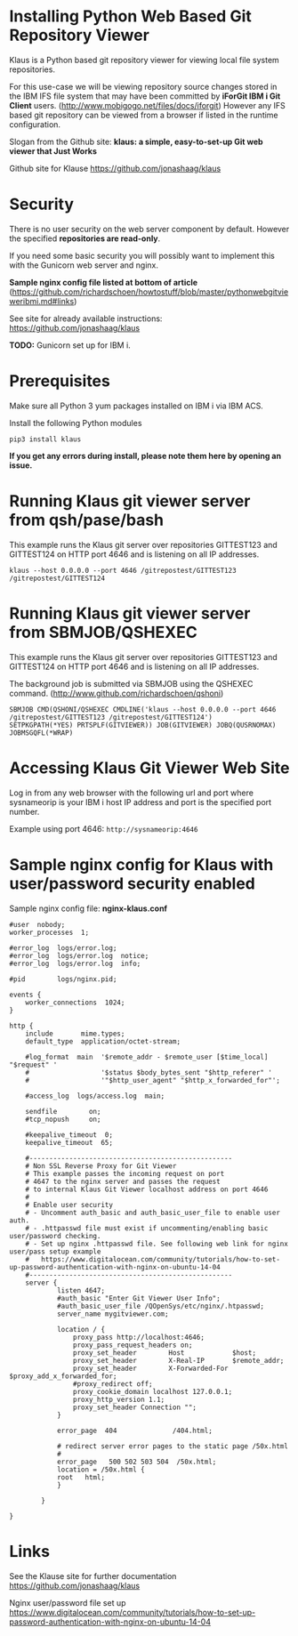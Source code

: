 # Installing Python Web Based Git Repository Viewer
Klaus is a Python based git repository viewer for viewing local file system repositories. 

For this use-case we will be viewing repository source changes stored in the IBM IFS file system that may have been committed by **iForGit IBM i Git Client** users. (http://www.mobigogo.net/files/docs/iforgit) However any IFS based git repository can be viewed from a browser if listed in the runtime configuration. 

Slogan from the Github site: 
**klaus: a simple, easy-to-set-up Git web viewer that Just Works**

Github site for Klause
https://github.com/jonashaag/klaus

# Security
There is no user security on the web server component by default. However the specified **repositories are read-only**. 

If you need some basic security you will possibly want to implement this with the Gunicorn web server and nginx. 

**Sample nginx config file listed at bottom of article** (https://github.com/richardschoen/howtostuff/blob/master/pythonwebgitvieweribmi.md#links)

See site for already available instructions: https://github.com/jonashaag/klaus

**TODO:** Gunicorn set up for IBM i. 

# Prerequisites
Make sure all Python 3 yum packages installed on IBM i via IBM ACS.

Install the following Python modules
```
pip3 install klaus
```
**If you get any errors during install, please note them here by opening an issue.**

# Running Klaus git viewer server from qsh/pase/bash

This example runs the Klaus git server over repositories GITTEST123 and GITTEST124 on HTTP port 4646 and is listening on all IP addresses.

```
klaus --host 0.0.0.0 --port 4646 /gitrepostest/GITTEST123 /gitrepostest/GITTEST124
```

# Running Klaus git viewer server from SBMJOB/QSHEXEC

This example runs the Klaus git server over repositories GITTEST123 and GITTEST124 on HTTP port 4646 and is listening on all IP addresses.

The background job is submitted via SBMJOB using the QSHEXEC command. (http://www.github.com/richardschoen/qshoni)

```
SBMJOB CMD(QSHONI/QSHEXEC CMDLINE('klaus --host 0.0.0.0 --port 4646 /gitrepostest/GITTEST123 /gitrepostest/GITTEST124') 
SETPKGPATH(*YES) PRTSPLF(GITVIEWER)) JOB(GITVIEWER) JOBQ(QUSRNOMAX) JOBMSGQFL(*WRAP)                                         
```
# Accessing Klaus Git Viewer Web Site
Log in from any web browser with the following url and port where sysnameorip is your IBM i host IP address and port is the specified port number.

Example using port 4646:
```http://sysnameorip:4646```

# Sample nginx config for Klaus with user/password security enabled

Sample nginx config file: **nginx-klaus.conf**

```
#user  nobody;
worker_processes  1;

#error_log  logs/error.log;
#error_log  logs/error.log  notice;
#error_log  logs/error.log  info;

#pid        logs/nginx.pid;

events {
    worker_connections  1024;
}

http {
    include       mime.types;
    default_type  application/octet-stream;

    #log_format  main  '$remote_addr - $remote_user [$time_local] "$request" '
    #                  '$status $body_bytes_sent "$http_referer" '
    #                  '"$http_user_agent" "$http_x_forwarded_for"';

    #access_log  logs/access.log  main;

    sendfile        on;
    #tcp_nopush     on;

    #keepalive_timeout  0;
    keepalive_timeout  65;

    #---------------------------------------------------
    # Non SSL Reverse Proxy for Git Viewer 
    # This example passes the incoming request on port 
    # 4647 to the nginx server and passes the request 
    # to internal Klaus Git Viewer localhost address on port 4646
    #
    # Enable user security
    # - Uncomment auth_basic and auth_basic_user_file to enable user auth.
    # - .httpasswd file must exist if uncommenting/enabling basic user/password checking.
    # - Set up nginx .httpasswd file. See following web link for nginx user/pass setup example
    #   https://www.digitalocean.com/community/tutorials/how-to-set-up-password-authentication-with-nginx-on-ubuntu-14-04
    #---------------------------------------------------
    server {
            listen 4647;
            #auth_basic "Enter Git Viewer User Info";
            #auth_basic_user_file /QOpenSys/etc/nginx/.htpasswd;
            server_name mygitviewer.com;
    
            location / {
                proxy_pass http://localhost:4646;
                proxy_pass_request_headers on;
                proxy_set_header        Host            $host;
                proxy_set_header        X-Real-IP       $remote_addr;
                proxy_set_header        X-Forwarded-For $proxy_add_x_forwarded_for;
                #proxy_redirect off;
                proxy_cookie_domain localhost 127.0.0.1;
                proxy_http_version 1.1;
                proxy_set_header Connection "";
            }
            
            error_page  404              /404.html;

            # redirect server error pages to the static page /50x.html
            #
            error_page   500 502 503 504  /50x.html;
            location = /50x.html {
            root   html;
            }

        }
	
}
```

# Links
See the Klause site for further documentation
https://github.com/jonashaag/klaus

Nginx user/password file set up
https://www.digitalocean.com/community/tutorials/how-to-set-up-password-authentication-with-nginx-on-ubuntu-14-04


